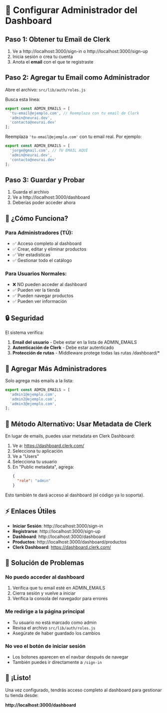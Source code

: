 # 🔐 Configurar Administrador del Dashboard

## Paso 1: Obtener tu Email de Clerk

1. Ve a http://localhost:3000/sign-in o http://localhost:3000/sign-up
2. Inicia sesión o crea tu cuenta
3. Anota el **email** con el que te registraste

## Paso 2: Agregar tu Email como Administrador

Abre el archivo: `src/lib/auth/roles.js`

Busca esta línea:

```javascript
export const ADMIN_EMAILS = [
  'tu-email@ejemplo.com', // Reemplaza con tu email de Clerk
  'admin@neurai.dev',
  'contacto@neurai.dev'
];
```

Reemplaza `'tu-email@ejemplo.com'` con tu email real. Por ejemplo:

```javascript
export const ADMIN_EMAILS = [
  'jorge@gmail.com', // TU EMAIL AQUÍ
  'admin@neurai.dev',
  'contacto@neurai.dev'
];
```

## Paso 3: Guardar y Probar

1. Guarda el archivo
2. Ve a http://localhost:3000/dashboard
3. Deberías poder acceder ahora

## 🎯 ¿Cómo Funciona?

### Para Administradores (TÚ):
- ✅ Acceso completo al dashboard
- ✅ Crear, editar y eliminar productos
- ✅ Ver estadísticas
- ✅ Gestionar todo el catálogo

### Para Usuarios Normales:
- ❌ NO pueden acceder al dashboard
- ✅ Pueden ver la tienda
- ✅ Pueden navegar productos
- ✅ Pueden ver información

## 🔒 Seguridad

El sistema verifica:
1. **Email del usuario** - Debe estar en la lista de ADMIN_EMAILS
2. **Autenticación de Clerk** - Debe estar autenticado
3. **Protección de rutas** - Middleware protege todas las rutas /dashboard/*

## 📝 Agregar Más Administradores

Solo agrega más emails a la lista:

```javascript
export const ADMIN_EMAILS = [
  'admin1@ejemplo.com',
  'admin2@ejemplo.com',
  'admin3@ejemplo.com',
];
```

## 🎨 Método Alternativo: Usar Metadata de Clerk

En lugar de emails, puedes usar metadata en Clerk Dashboard:

1. Ve a: https://dashboard.clerk.com/
2. Selecciona tu aplicación
3. Ve a "Users"
4. Selecciona tu usuario
5. En "Public metadata", agrega:
   ```json
   {
     "role": "admin"
   }
   ```

Esto también te dará acceso al dashboard (el código ya lo soporta).

## ⚡ Enlaces Útiles

- **Iniciar Sesión**: http://localhost:3000/sign-in
- **Registrarse**: http://localhost:3000/sign-up
- **Dashboard**: http://localhost:3000/dashboard
- **Productos**: http://localhost:3000/dashboard/productos
- **Clerk Dashboard**: https://dashboard.clerk.com/

## 🐛 Solución de Problemas

### No puedo acceder al dashboard
1. Verifica que tu email esté en ADMIN_EMAILS
2. Cierra sesión y vuelve a iniciar
3. Verifica la consola del navegador para errores

### Me redirige a la página principal
- Tu usuario no está marcado como admin
- Revisa el archivo `src/lib/auth/roles.js`
- Asegúrate de haber guardado los cambios

### No veo el botón de iniciar sesión
- Los botones aparecen en el navbar después de navegar
- También puedes ir directamente a `/sign-in`

## 🎉 ¡Listo!

Una vez configurado, tendrás acceso completo al dashboard para gestionar tu tienda desde:

**http://localhost:3000/dashboard**
